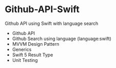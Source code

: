 # Github-API-Swift
Github API using Swift with language search

* Github API
* Github Search using language (language:swift)
* MVVM Design Pattern
* Generics 
* Swift 5 Result Type
* Unit Testing
